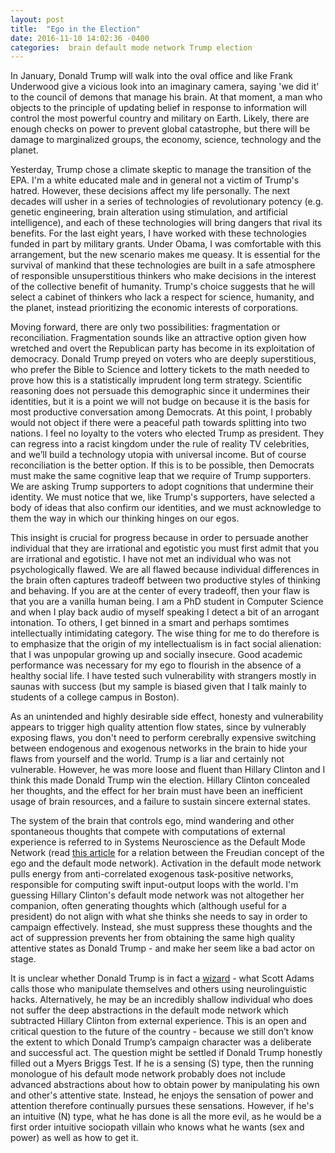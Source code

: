 ```yaml
---
layout: post
title:  "Ego in the Election"
date: 2016-11-10 14:02:36 -0400
categories:  brain default mode network Trump election
---
```


In January, Donald Trump will walk into the oval office and like Frank Underwood give a vicious look into an imaginary camera, saying 'we did it' to the council of demons that manage his brain. At that moment, a man who objects to the principle of updating belief in response to information will control the most powerful country and military on Earth. Likely, there are enough checks on power to prevent global catastrophe, but there will be damage to marginalized groups, the economy, science, technology and the planet.

Yesterday, Trump chose a climate skeptic to manage the transition of the EPA. I'm a white educated male and in general not a victim of Trump's hatred. However, these decisions affect my life personally. The next decades will usher in a series of technologies of revolutionary potency (e.g. genetic engineering, brain alteration using stimulation, and artificial intelligence), and each of these technologies will bring dangers that rival its benefits. For the last eight years, I have worked with these technologies funded in part by military grants. Under Obama, I was comfortable with this arrangement, but the new scenario makes me queasy. It is essential for the survival of mankind that these technologies are built in a safe atmosphere of responsible unsuperstitious thinkers who make decisions in the interest of the collective benefit of humanity. Trump's choice suggests that he will select a cabinet of thinkers who lack a respect for science, humanity, and the planet, instead prioritizing the economic interests of corporations.

Moving forward, there are only two possibilities: fragmentation or reconciliation. Fragmentation sounds like an attractive option given how wretched and overt the Republican party has become in its exploitation of democracy. Donald Trump preyed on voters who are deeply superstitious, who prefer the Bible to Science and lottery tickets to the math needed to prove how this is a statistically imprudent long term strategy. Scientific reasoning does not persuade this demographic since it undermines their identities, but it is a point we will not budge on because it is the basis for most productive conversation among Democrats. At this point, I probably would not object if there were a peaceful path towards splitting into two nations. I feel no loyalty to the voters who elected Trump as president. They can regress into a racist kingdom under the rule of reality TV celebrities, and we’ll build a technology utopia with universal income. But of course reconciliation is the better option. If this is to be possible, then Democrats must make the same cognitive leap that we require of Trump supporters. We are asking Trump supporters to adopt cognitions that undermine their identity. We must notice that we, like Trump's supporters, have selected a body of ideas that also confirm our identities, and we must acknowledge to them the way in which our thinking hinges on our egos. 

This insight is crucial for progress because in order to persuade another individual that they are irrational and egotistic you must first admit that you are irrational and egotistic. I have not met an individual who was not psychologically flawed. We are all flawed because individual differences in the brain often captures tradeoff between two productive styles of thinking and behaving. If you are at the center of every tradeoff, then your flaw is that you are a vanilla human being. I am a PhD student in Computer Science and when I play back audio of myself speaking I detect a bit of an arrogant intonation. To others, I get binned in a smart and perhaps somtimes intellectually intimidating category. The wise thing for me to do therefore is to emphasize that the origin of my intellectualism is in fact social alienation: that I was unpopular growing up and socially insecure. Good academic performance was necessary for my ego to flourish in the absence of a healthy social life. I have tested such vulnerability with strangers mostly in saunas with success (but my sample is biased given that I talk mainly to students of a college campus in Boston).

As an unintended and highly desirable side effect, honesty and vulnerability appears to trigger high quality attention flow states, since by vulnerably exposing flaws, you don't need to perform cerebrally expensive switching between endogenous and exogenous networks in the brain to hide your flaws from yourself and the world. Trump is a liar and certainly not vulnerable. However, he was more loose and fluent than Hillary Clinton and I think this made Donald Trump win the election. Hillary Clinton concealed her thoughts, and the effect for her brain must have been an inefficient usage of brain resources, and a failure to sustain sincere external states.

The system of the brain that controls ego, mind wandering and other spontaneous thoughts that compete with computations of external experience is referred to in Systems Neuroscience as the Default Mode Network (read [this article][carhart] for a relation between the Freudian concept of the ego and the default mode network). Activation in the default mode network pulls energy from anti-correlated exogenous task-positive networks, responsible for computing swift input-output loops with the world. I'm guessing Hillary Clinton's default mode network was not altogether her companion, often generating thoughts which (although useful for a president) do not align with what she thinks she needs to say in order to campaign effectively. Instead, she must suppress these thoughts and the act of suppression prevents her from obtaining the same high quality attentive states as Donald Trump - and make her seem like a bad actor on stage. 

It is unclear whether Donald Trump is in fact a [wizard][wizard] - what Scott Adams calls those who manipulate themselves and others using neurolinguistic hacks. Alternatively, he may be an incredibly shallow individual who does not suffer the deep abstractions in the default mode network which subtracted Hillary Clinton from external experience. This is an open and critical question to the future of the country - because we still don’t know the extent to which Donald Trump’s campaign character was a deliberate and successful act. The question might be settled if Donald Trump honestly filled out a Myers Briggs Test. If he is a sensing (S) type, then the running monologue of his default mode network probably does not include advanced abstractions about how to obtain power by manipulating his own and other's attentive state. Instead, he enjoys the sensation of power and attention therefore continually pursues these sensations. However, if he's an intuitive (N) type, what he has done is all the more evil, as he would be a first order intuitive sociopath villain who knows what he wants (sex and power) as well as how to get it.




[wizard]:[http://blog.dilbert.com/post/126916006856/wizard-wars]
[carhart]:[http://brain.oxfordjournals.org/content/early/2010/02/28/brain.awq010.short]


